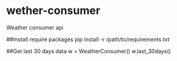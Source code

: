 # wether-consumer
Weather consumer api 

##Install require packages 
pip install -r /path/to/requirements.txt

##Get last 30 days data
w = WeatherConsumer()
w.last_30days()
